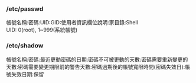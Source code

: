 ### /etc/passwd
帳號名稱:密碼:UID:GID:使用者資訊欄位說明:家目錄:Shell<br>
UID: 0(root), 1~999(系統帳號)

### /etc/shadow
帳號名稱:密碼:最近更動密碼的日期:密碼不可被更動的天數:密碼需要重新變更的天數:密碼需要變更期限前的警告天數:密碼過期後的帳號寬限時間(密碼失效日):帳號失效日期:保留
